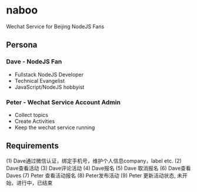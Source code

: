 # naboo
Wechat Service for Beijing NodeJS Fans

## Persona

### Dave - NodeJS Fan
* Fullstack NodeJS Developer
* Technical Evangelist
* JavaScript/NodeJS hobbyist

### Peter - Wechat Service Account Admin
* Collect topics
* Create Activities
* Keep the wechat service running


## Requirements
(1) Dave通过微信认证，绑定手机号，维护个人信息company，label etc.
(2) Dave查看活动
(3) Dave评论活动
(4) Dave报名
(5) Dave 取消报名
(6) Dave查看Daves
(7) Peter 查看活动报名
(8) Peter发布活动
(9) Peter 更新活动状态, 未开始，进行中，已结束 
